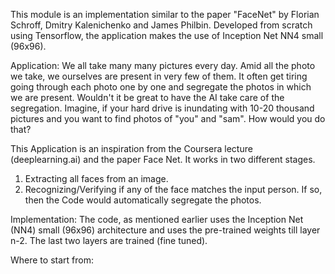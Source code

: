 
This module is an implementation similar to the paper "FaceNet" by Florian Schroff, Dmitry Kalenichenko and James Philbin. Developed from scratch using Tensorflow, the application makes the use of Inception Net NN4 small (96x96).

Application:
We all take many many pictures every day. Amid all the photo we take, we ourselves are present in very few of them. It often get tiring going through each photo one by one and segregate the photos in which we are present. Wouldn't it be great to have the AI take care of the segregation. Imagine, if your hard drive is inundating with 10-20 thousand pictures and you want to find photos of "you" and "sam". How would you do that?

This Application is an inspiration from the Coursera lecture (deeplearning.ai) and the paper Face Net. It works in two different stages.

1. Extracting all faces from an image. 
2. Recognizing/Verifying if any of the face matches the input person. If so, then the Code would automatically segregate the photos.

Implementation:
The code, as mentioned earlier uses the Inception Net (NN4) small (96x96) architecture and uses the pre-trained weights till layer n-2. The last two layers are trained (fine tuned). 

Where to start from:
